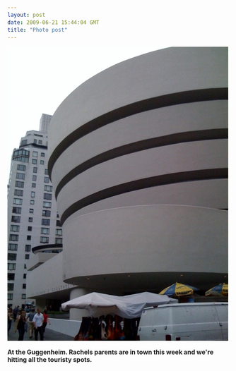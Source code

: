 ```yaml
---
layout: post
date: 2009-06-21 15:44:04 GMT
title: "Photo post"
---
```

![travisj](/images/d109c83129bc68817e2a7c22dda03929ec081028dfc795a23576a9d7cee672b0.jpg)

<b>At the Guggenheim. Rachels parents are in town this week and we're hitting all the touristy spots.</b>